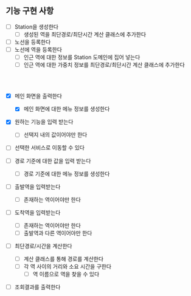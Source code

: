 ## 기능 구현 사항

- [ ] Station을 생성한다
  - [ ] 생성된 역을 최단경로/최단시간 계산 클래스에 추가한다
- [ ] 노선을 등록한다
- [ ] 노선에 역을 등록한다
  - [ ] 인근 역에 대한 정보를 Station 도메인에 집어 넣는다
  - [ ] 인근 역에 대한 가중치 정보를 최단경로/최단시간 계산 클래스에 추가한다

<br/>

<br/>

- [x] 메인 화면을 출력한다
  - [x] 메인 화면에 대한 메뉴 정보를 생성한다
- [x] 원하는 기능을 입력 받는다
  - [ ] 선택지 내의 값이어야만 한다
- [ ] 선택한 서비스로 이동할 수 있다
- [ ] 경로 기준에 대한 값을 입력 받는다
  - [ ] 경로 기준에 대한 메뉴 정보를 생성한다
- [ ] 출발역을 입력받는다
  - [ ] 존재하는 역이어야만 한다
- [ ] 도착역을 입력받는다
  - [ ] 존재하는 역이어야만 한다
  - [ ] 출발역과 다른 역이어야만 한다
- [ ] 최단경로/시간을 계산한다
  - [ ] 계산 클래스를 통해 경로를 계산한다
  - [ ] 각 역 사이의 거리와 소요 시간을 구한다
    - [ ] 역 이름으로 역을 찾을 수 있다
- [ ] 조회결과를 출력한다

